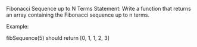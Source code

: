 Fibonacci Sequence up to N Terms
Statement:
Write a function that returns an array containing the Fibonacci sequence up to n terms.

Example:

fibSequence(5) should return [0, 1, 1, 2, 3]
